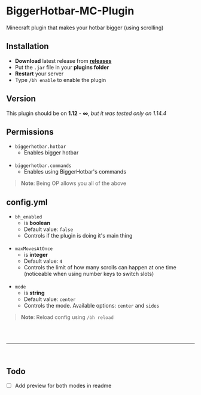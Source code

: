 # BiggerHotbar-MC-Plugin
Minecraft plugin that makes your hotbar bigger (using scrolling)

## Installation
* **Download** latest release from **[releases](https://github.com/MP3Martin/BiggerHotbar-MC-Plugin/releases)**
* Put the `.jar` file in your **plugins folder**
* **Restart** your server
* Type `/bh enable` to enable the plugin

## Version
This plugin should be on **1.12** - **∞**, *but it was tested only on 1.14.4*

## Permissions
* `biggerhotbar.hotbar`
  * Enables bigger hotbar <br><br>
* `biggerhotbar.commands`
  * Enables using BiggerHotbar's commands
  
> **Note**: Being OP allows you all of the above

## config.yml
* `bh_enabled`
  * is **boolean**
  * Default value: `false`
  * Controls if the plugin is doing it's main thing <br><br>
* `maxMovesAtOnce`
  * is **integer**
  * Default value: `4`
  * Controls the limit of how many scrolls can happen at one time (noticeable when using number keys to switch slots) <br><br>
* `mode`
  * is **string**
  * Default value: `center`
  * Controls the mode. Available options: `center` and `sides`
  
> **Note**: Reload config using `/bh reload`

<br><br>

---

<br>

## Todo
- [ ] Add preview for both modes in readme
